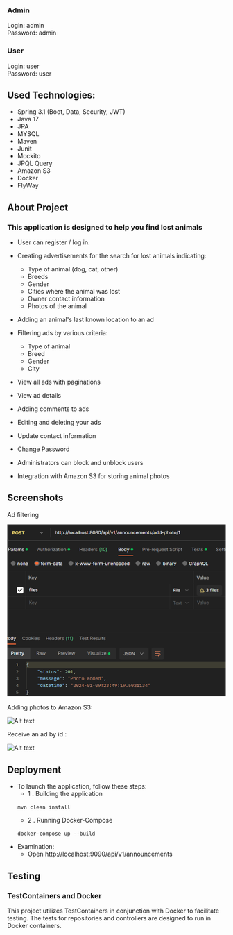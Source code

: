


### Admin
Login: admin <br>
Password: admin
### User
Login: user <br>
Password: user

## Used Technologies:

* Spring 3.1 (Boot, Data, Security, JWT)
* Java 17
* JPA
* MYSQL
* Maven
* Junit
* Mockito
* JPQL Query
* Amazon S3
* Docker
* FlyWay

## About Project
### This application is designed to help you find lost animals

* User can register / log in.
* Creating advertisements for the search for lost animals indicating:

    * Type of animal (dog, cat, other)
    * Breeds
    * Gender
    * Cities where the animal was lost
    * Owner contact information
    * Photos of the animal
  

* Adding an animal's last known location to an ad


* Filtering ads by various criteria:
  
  * Type of animal
  *  Breed
  *  Gender
  *  City


* View all ads with paginations
* View ad details
* Adding comments to ads
* Editing and deleting your ads
* Update contact information
* Change Password
* Administrators can block and unblock users
* Integration with Amazon S3 for storing animal photos


## Screenshots

Ad filtering

![Alt text](https://github.com/EGOBenCoco/photo_ReadMe/blob/main/add_photo.PNG?raw=true)


Adding photos to Amazon S3:

![Alt text](htt)


Receive an ad by id :

![Alt text](C:\Users\EGO\Desktop\readMe\one_ad.png)

## Deployment

* To launch the application, follow these steps:
  * 1 . Building the application
  ```
  mvn clean install
  ```
  * 2 . Running Docker-Compose
  ```
  docker-compose up --build
  ```
* Examination:
  * Open  http://localhost:9090/api/v1/announcements 

## Testing

### TestContainers and Docker

This project utilizes TestContainers in
conjunction with Docker to facilitate testing.
The tests for repositories and controllers are designed to run in
Docker containers.
